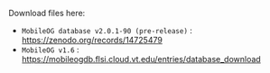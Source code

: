 Download files here:
- `MobileOG database v2.0.1-90 (pre-release)` : https://zenodo.org/records/14725479
- `MobileOG v1.6` : https://mobileogdb.flsi.cloud.vt.edu/entries/database_download
